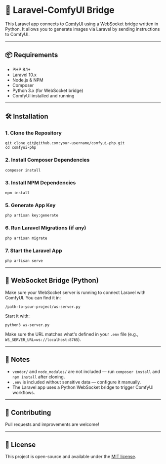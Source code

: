   <h1>🚀 Laravel-ComfyUI Bridge</h1>

  <p>This Laravel app connects to <a href="https://github.com/comfyanonymous/ComfyUI" target="_blank">ComfyUI</a> using a WebSocket bridge written in Python. It allows you to generate images via Laravel by sending instructions to ComfyUI.</p>

  <hr>

  <h2>📦 Requirements</h2>
  <ul>
    <li>PHP 8.1+</li>
    <li>Laravel 10.x</li>
    <li>Node.js & NPM</li>
    <li>Composer</li>
    <li>Python 3.x (for WebSocket bridge)</li>
    <li>ComfyUI installed and running</li>
  </ul>

  <hr>

  <h2>🛠️ Installation</h2>

  <h3>1. Clone the Repository</h3>
  <pre><code>git clone git@github.com:your-username/comfyui-php.git
cd comfyui-php</code></pre>

  <h3>2. Install Composer Dependencies</h3>
  <pre><code>composer install</code></pre>

  <h3>3. Install NPM Dependencies</h3>
  <pre><code>npm install</code></pre>
  
  <h3>5. Generate App Key</h3>
  <pre><code>php artisan key:generate</code></pre>

  <h3>6. Run Laravel Migrations (if any)</h3>
  <pre><code>php artisan migrate</code></pre>

  <h3>7. Start the Laravel App</h3>
  <pre><code>php artisan serve</code></pre>

  <hr>

  <h2>🔌 WebSocket Bridge (Python)</h2>
  <p>Make sure your WebSocket server is running to connect Laravel with ComfyUI. You can find it in:</p>
  <pre><code>/path-to-your-project/ws-server.py</code></pre>

  <p>Start it with:</p>
  <pre><code>python3 ws-server.py</code></pre>

  <p>Make sure the URL matches what's defined in your <code>.env</code> file (e.g., <code>WS_SERVER_URL=ws://localhost:8765</code>).</p>

  <hr>

  <h2>📂 Notes</h2>
  <ul>
    <li><code>vendor/</code> and <code>node_modules/</code> are not included — run <code>composer install</code> and <code>npm install</code> after cloning.</li>
    <li><code>.env</code> is included without sensitive data — configure it manually.</li>
    <li>The Laravel app uses a Python WebSocket bridge to trigger ComfyUI workflows.</li>
  </ul>

  <hr>

  <h2>🤝 Contributing</h2>
  <p>Pull requests and improvements are welcome!</p>

  <hr>

  <h2>📝 License</h2>
  <p>This project is open-source and available under the <a href="LICENSE">MIT license</a>.</p>
